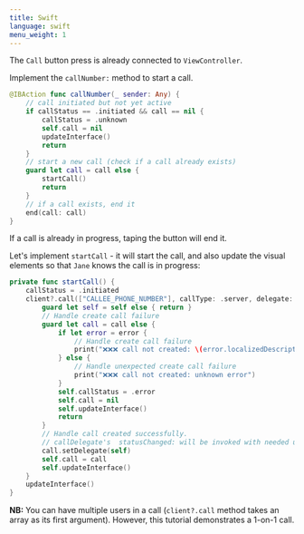 ```yaml
---
title: Swift
language: swift
menu_weight: 1
---
```


The `Call` button press is already connected to `ViewController`.

Implement the `callNumber:` method to start a call. 

```swift
@IBAction func callNumber(_ sender: Any) {
    // call initiated but not yet active
    if callStatus == .initiated && call == nil {
        callStatus = .unknown
        self.call = nil
        updateInterface()
        return
    }
    // start a new call (check if a call already exists)
    guard let call = call else {
        startCall()
        return
    }
	// if a call exists, end it
    end(call: call)
}
```

If a call is already in progress, taping the button will end it. 

Let's implement `startCall` - it will start the call, and also update the visual elements so that `Jane` knows the call is in progress:

```swift
private func startCall() {
    callStatus = .initiated
    client?.call(["CALLEE_PHONE_NUMBER"], callType: .server, delegate: self) { [weak self] (error, call) in
        guard let self = self else { return }
        // Handle create call failure
        guard let call = call else {
            if let error = error {
                // Handle create call failure
                print("❌❌❌ call not created: \(error.localizedDescription)")
            } else {
                // Handle unexpected create call failure
                print("❌❌❌ call not created: unknown error")
            }
            self.callStatus = .error
            self.call = nil
            self.updateInterface()
            return
        }
        // Handle call created successfully.
        // callDelegate's  statusChanged: will be invoked with needed updates.
        call.setDelegate(self)
        self.call = call
        self.updateInterface()
    }
    updateInterface()
}
```

**NB:** You can have multiple users in a call (`client?.call` method takes an array as its first argument). However, this tutorial demonstrates a 1-on-1 call.
